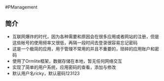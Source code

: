 #PManagement

## 简介
* 互联网爆炸的时代，因为各种需要和原因会在很多应用或者网站的注册，但是这些帐号的使用频率又很低，再隔一段时间去登录很容易忘记密码
* 这是一个极简的应用，用于管理不常用的并且不重要的，琐碎的应用账户和密码
* 使用了Ormlite框架，数据存储在本地，暂无任何网络交互
* 实现了简单的用户系统，应用密码的查看，添加与修改
* 默认用户名ricky，默认密码123123